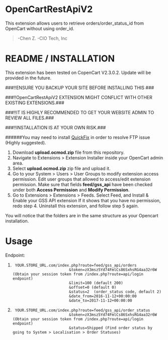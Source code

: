 # OpenCartRestApiV2 
				
This extension allows users to retrieve orders/order_status_id from OpenCart without using order_id. 
> -Chen Z. 
> -CIO Tech, Inc 

# README / INSTALLATION  #

This extension has been tested on CopenCart V2.3.0.2. Update will be provided in the future. 

###:bangbang:ENSURE YOU BACKUP YOUR SITE BEFORE INSTALLING THIS ###

###:bangbang:OpenCartRestApiV2 EXTENSION MIGHT CONFLICT WITH OTHER EXISTING EXTENSIONS.###

###:bangbang:IT IS HIGHLY RECOMMENDED TO GET YOUR WEBSITE ADMIN TO REVIEW ALL FILES.###

###:bangbang:INSTALLATION IS AT YOUR OWN RISK.###

######You may need to install [QuickFix](https://www.opencart.com/index.php?route=marketplace/extension/info&extension_id=18892&filter_search=quick+fix) in order to resolve FTP issue (Highly suggested).

1. Download **upload.ocmod.zip** file from this repository. 
2. Navigate to Extensions > Extension Installer inside your OpenCart admin area.
3. Select **upload.ocmod.zip** zip file and upload it.
4. Go to your System > Users > User Groups to modify extension access permission.
   Edit user groups that allowed to access/edit extension permission. 
   Make sure that fields **feed/gss_api** have been checked under both **Access Permission** and **Modify Permission**.
5. Go to Extensions > Extensions > Feeds. Select Feed, and Install & Enable your GSS API extension
   If it shows that you have no permission, redo step 4. Uninstall this extension, and follow step 5 again.  

You will notice that the folders are in the same structure as your Opencart installation.

# Usage #
Endpoint: 
1. ```
	YOUR.STORE_URL.com/index.php?route=feed/gss_api/orders
							&token=zX3msz5Yd74FmlCs86SxhsRG4aa32r6W (Obtain your session token from /index.php?route=api/login endpoint)
							&limit=100 (default 200)
							&offset=0 (default 0)
							&status=2  (order_status code, default 2)
							&date_from=2016-11-12+00:00:00
							&date_to=2017-11-12+00:00:00
   ```
2. ```
	YOUR.STORE_URL.com/index.php?route=feed/gss_api/order_status
							&token=zX3msz5Yd74FmlCs86SxhsRG4aa32r6W (Obtain your session token from /index.php?route=api/login endpoint)
							&status=Shipped (Find order status by going to System > Localisation > Order Statuses)
   ```